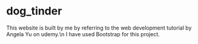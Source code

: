 # dog_tinder

This website is built by me by referring to the web development tutorial by Angela Yu on udemy.\n
I have used Bootstrap for this project.
